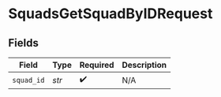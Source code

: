 # SquadsGetSquadByIDRequest


## Fields

| Field              | Type               | Required           | Description        |
| ------------------ | ------------------ | ------------------ | ------------------ |
| `squad_id`         | *str*              | :heavy_check_mark: | N/A                |
